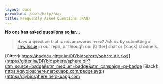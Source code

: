 ```yaml
---
layout: docs
permalink: /docs/help/faq/
title: Frequently Asked Questions (FAQ)
---
```


**No one has asked questions so far...**


> Have a question that is not answered here? Ask us by submitting a [new issue] in our repo, or through our [Gitter] chat or [Slack] channels.


[new issue]: #
[Gitter]: https://badges.gitter.im/DIYbiosphere/sphere.dir.svg)](https://gitter.im/DIYbiosphere/sphere.dir?utm_source=badge&utm_medium=badge&utm_campaign=pr-badge
[Slack]: https://diybiosphere.herokuapp.com/badge.svg)](https://diybiosphere.herokuapp.com
